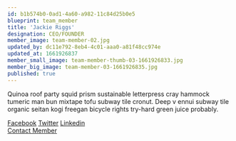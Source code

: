 ```yaml
---
id: b1b574b0-0ad1-4a60-a982-11c84d25b0e5
blueprint: team_member
title: 'Jackie Riggs'
designation: CEO/FOUNDER
member_image: team-member-02.jpg
updated_by: dc11e792-8eb4-4c01-aaa0-a81f48cc974e
updated_at: 1661926837
member_small_image: team-member-thumb-03-1661926833.jpg
member_big_image: team-member-03-1661926835.jpg
published: true
---
```

<p>Quinoa roof party squid prism sustainable letterpress cray hammock tumeric man bun mixtape tofu subway tile cronut. Deep v ennui subway tile organic seitan kogi freegan bicycle rights try-hard green juice probably.</p>
                          <span><a href="#">Facebook</a></span>
                          <span><a href="#">Twitter</a></span>
                          <span class="last-span"><a href="#">Linkedin</a></span>
                          <div class="text-button">
                            <a href="contact-us.html">Contact Member</a>
                          </div>